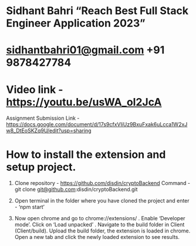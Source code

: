 # Sidhant Bahri “Reach Best Full Stack Engineer Application 2023”
# sidhantbahri01@gmail.com +91 9878427784

# Video link - https://youtu.be/usWA_ol2JcA
Assignment Submission Link - https://docs.google.com/document/d/17s9cfxVliUz9BxuFxak6uLcca1W2xJw8_DtEoSKZq9U/edit?usp=sharing
# How to install the extension and setup project.

1. Clone repository - https://github.com/disdin/cryptoBackend
   Command - git clone git@github.com:disdin/cryptoBackend.git

2. Open terminal in the folder where you have cloned the project and enter - ‘npm start’

3. Now open chrome and go to chrome://extensions/ . Enable ‘Developer mode’. Click on ‘Load unpacked’ . Navigate to the build folder in Client  (Client/build). Upload the build folder, the extension is loaded in chrome. Open a new tab and click the newly loaded extension to see results.


